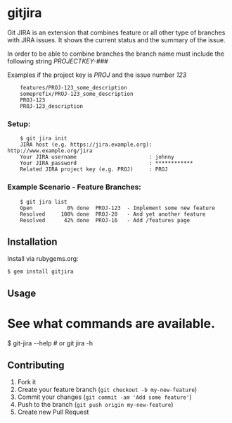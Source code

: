 # gitjira

Git JIRA is an extension that combines feature or all other type of branches
with JIRA issues. It shows the current status and the summary of the issue.

In order to be able to combine branches the branch name must include the following
string _PROJECTKEY-###_

Examples if the project key is _PROJ_ and the issue number _123_

        features/PROJ-123_some_description
        someprefix/PROJ-123_some_description
        PROJ-123
        PROJ-123_description

### Setup:

        $ git jira init
        JIRA host (e.g. https://jira.example.org): http://www.example.org/jira
        Your JIRA username                       : johnny
        Your JIRA password                       : ************
        Related JIRA project key (e.g. PROJ)     : PROJ


### Example Scenario - Feature Branches:

        $ git jira list
        Open           0% done  PROJ-123  - Implement some new feature
        Resolved     100% done  PROJ-20   - And yet another feature
        Resolved      42% done  PROJ-16   - Add /features page


## Installation

Install via rubygems.org:

    $ gem install gitjira

## Usage

  # See what commands are available.
  $ git-jira --help # or git jira -h

## Contributing

1. Fork it
2. Create your feature branch (`git checkout -b my-new-feature`)
3. Commit your changes (`git commit -am 'Add some feature'`)
4. Push to the branch (`git push origin my-new-feature`)
5. Create new Pull Request

